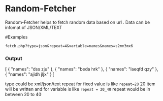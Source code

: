 # Random-Fetcher
Random-Fetcher helps to fetch random data based on url . Data can be infomat of JSON/XML/TEXT

#Examples

``` 
fetch.php?type=json&repeat=4&variable=names&names=s2mn3mx6
```
### Output

[
  {
    "names": "dss zju"
  },
  {
    "names": "beda hrk"
  },
  {
    "names": "laeqfd qzy"
  },
  {
    "names": "ajidh jljx"
  }
]

type could be xml/json/text
repeat for fixed value is like ```repeat=20```  20 item will be written and for variable is like ``` repeat = 20_40 ``` repeat would be in between 20 to 40

